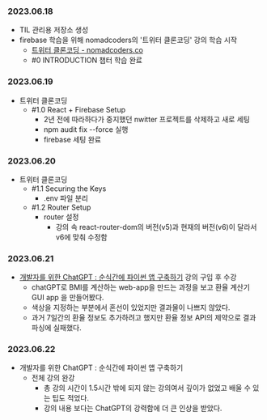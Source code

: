 ### 2023.06.18
- TIL 관리용 저장소 생성
- firebase 학습을 위해 nomadcoders의 '트위터 클론코딩' 강의 학습 시작
    - [트위터 클론코딩 - nomadcoders.co](https://nomadcoders.co/nwitter)
    - #0 INTRODUCTION 챕터 학습 완료

### 2023.06.19
- 트위터 클론코딩
    - #1.0 React + Firebase Setup
        - 2년 전에 따라하다가 중지했던 nwitter 프로젝트를 삭제하고 새로 세팅
        - npm audit fix --force 실행
        - firebase 세팅 완료

### 2023.06.20
- 트위터 클론코딩
    - #1.1 Securing the Keys
        - .env 파일 분리
    - #1.2 Router Setup
        - router 설정
            - 강의 속 react-router-dom의 버전(v5)과 현재의 버전(v6)이 달라서 v6에 맞춰 수정함

### 2023.06.21
- [개발자를 위한 ChatGPT : 순식간에 파이썬 앱 구축하기](https://www.udemy.com/course/chatgpt-for-programmers-korean/) 강의 구입 후 수강
    - chatGPT로 BMI를 계산하는 web-app을 만드는 과정을 보고 환율 계산기 GUI app 을 만들어봤다.
    - 색상을 지정하는 부분에서 혼선이 있었지만 결과물이 나쁘지 않았다.
    - 과거 7일간의 환율 정보도 추가하려고 했지만 환율 정보 API의 제약으로 결과 파싱에 실패했다.

### 2023.06.22
- 개발자를 위한 ChatGPT : 순식간에 파이썬 앱 구축하기
    - 전체 강의 완강
        - 총 강의 시간이 1.5시간 밖에 되지 않는 강의여서 깊이가 없었고 배울 수 있는 팁도 적었다.
        - 강의 내용 보다는 ChatGPT의 강력함에 더 큰 인상을 받았다.

